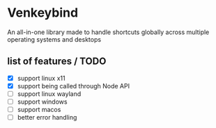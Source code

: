 # Venkeybind

An all-in-one library made to handle shortcuts globally across multiple operating systems and desktops

## list of features / TODO

- [x] support linux x11
- [x] support being called through Node API
- [ ] support linux wayland
- [ ] support windows
- [ ] support macos
- [ ] better error handling
